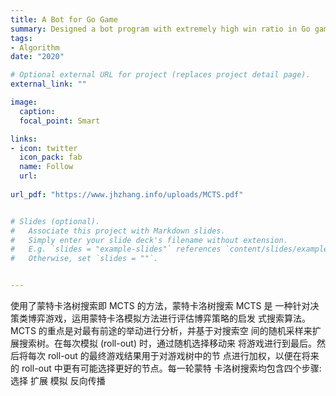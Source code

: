 ```yaml
---
title: A Bot for Go Game
summary: Designed a bot program with extremely high win ratio in Go game using Monte Carlo tree search(MCTS).
tags:
- Algorithm
date: "2020"

# Optional external URL for project (replaces project detail page).
external_link: ""

image:
  caption: 
  focal_point: Smart

links:
- icon: twitter
  icon_pack: fab
  name: Follow
  url: 
  
url_pdf: "https://www.jhzhang.info/uploads/MCTS.pdf"


# Slides (optional).
#   Associate this project with Markdown slides.
#   Simply enter your slide deck's filename without extension.
#   E.g. `slides = "example-slides"` references `content/slides/example-slides.md`.
#   Otherwise, set `slides = ""`.


---
```


使用了蒙特卡洛树搜索即 MCTS 的方法，蒙特卡洛树搜索 MCTS 是
一种针对决策类博弈游戏，运用蒙特卡洛模拟方法进行评估博弈策略的启发
式搜索算法。MCTS 的重点是对最有前途的举动进行分析，并基于对搜索空
间的随机采样来扩展搜索树。在每次模拟 (roll-out) 时，通过随机选择移动来
将游戏进行到最后。然后将每次 roll-out 的最终游戏结果用于对游戏树中的节
点进行加权，以便在将来的 roll-out 中更有可能选择更好的节点。每一轮蒙特
卡洛树搜索均包含四个步骤: 选择 扩展 模拟 反向传播
